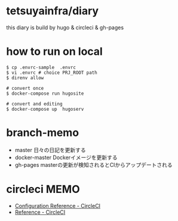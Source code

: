 # tetsuyainfra/diary
this diary is build by hugo & circleci & gh-pages


# how to run on local
```
$ cp .envrc-sample  .envrc
$ vi .envrc # choice PRJ_ROOT path
$ direnv allow

# convert once
$ docker-compose run hugosite

# convert and editing
$ docker-compose up  hugoserv
```

# branch-memo
- master
  日々の日記を更新する
- docker-master
  Dockerイメージを更新する
- gh-pages
  masterの更新が検知されるとCIからアップデートされる


# circleci MEMO
- [Configuration Reference - CircleCI](https://circleci.com/docs/2.0/configuration-reference/)
- [Reference - CircleCI](https://circleci.com/docs/2.0/reference/)
